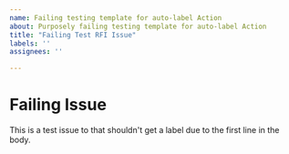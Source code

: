 ```yaml
---
name: Failing testing template for auto-label Action
about: Purposely failing testing template for auto-label Action
title: "Failing Test RFI Issue"
labels: ''
assignees: ''

---
```


# Failing Issue

This is a test issue to that shouldn't get a label due to the first line in the body.

